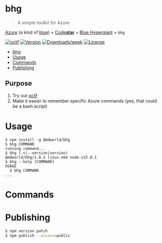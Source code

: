 # bhg

> A simple toolkit for Azure

[Azure](https://azure.microsoft.com/en-us/) (a kind of [blue](https://en.wikipedia.org/wiki/Azure_(color))) + [Code**star**](https://code-star.github.io) = [Blue Hypergiant](https://en.wikipedia.org/wiki/Hypergiant#Blue_hypergiants) = `bhg`


[![oclif](https://img.shields.io/badge/cli-oclif-brightgreen.svg)](https://oclif.io)
[![Version](https://img.shields.io/npm/v/bhg.svg)](https://npmjs.org/package/@mdworld/bhg)
[![Downloads/week](https://img.shields.io/npm/dw/bhg.svg)](https://npmjs.org/package/@mdworld/bhg)
[![License](https://img.shields.io/npm/l/bhg.svg)](https://github.com/mdvanes/bhg/blob/main/package.json)

<!-- toc -->
* [bhg](#bhg)
* [Usage](#usage)
* [Commands](#commands)
* [Publishing](#publishing)
<!-- tocstop -->

## Purpose

1. Try out [oclif](https://oclif.io/)
2. Make it easier to remember specific Azure commands (yes, that could be a bash script)

# Usage
<!-- usage -->
```sh-session
$ npm install -g @mdworld/bhg
$ bhg COMMAND
running command...
$ bhg (-v|--version|version)
@mdworld/bhg/1.0.2 linux-x64 node-v15.0.1
$ bhg --help [COMMAND]
USAGE
  $ bhg COMMAND
...
```
<!-- usagestop -->
# Commands
<!-- commands -->

<!-- commandsstop -->

# Publishing

```bash
$ npm version patch
$ npm publish --access=public
```
